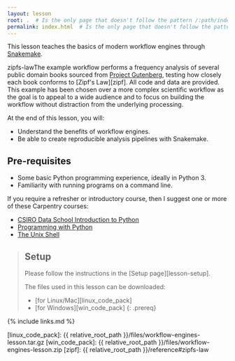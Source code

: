 ```yaml
---
layout: lesson
root: .  # Is the only page that doesn't follow the pattern /:path/index.html
permalink: index.html  # Is the only page that doesn't follow the pattern /:path/index.html
---
```


This lesson teaches the basics of modern workflow engines
through [Snakemake](https://snakemake.readthedocs.io/en/stable/).

zipfs-lawThe example workflow performs a frequency analysis of several public
domain books sourced from [Project Gutenberg](https://www.gutenberg.org/),
testing how closely each book conforms to [Zipf's Law][zipf].
All code and data are provided. This example has been chosen over a more
complex scientific workflow as the goal is to appeal to a wide audience and
to focus on building the workflow without distraction from the underlying
processing.

At the end of this lesson, you will:

* Understand the benefits of workflow engines.
* Be able to create reproducible analysis pipelines with Snakemake.

## Pre-requisites

* Some basic Python programming experience, ideally in Python 3.
* Familiarity with running programs on a command line.

If you require a refresher or introductory course, then I suggest one or more of these Carpentry courses:

* [CSIRO Data School Introduction to Python](https://csiro-data-school.github.io/python/)
* [Programming with Python](http://swcarpentry.github.io/python-novice-inflammation/)
* [The Unix Shell](https://swcarpentry.github.io/shell-novice/)

> ## Setup
>
> Please follow the instructions in the [Setup page][lesson-setup].
>
> The files used in this lesson can be downloaded:
>
> * [for Linux/Mac][linux_code_pack]
> * [for Windows][win_code_pack]
{: .prereq}

{% include links.md %}

[linux_code_pack]: {{ relative_root_path }}/files/workflow-engines-lesson.tar.gz
[win_code_pack]: {{ relative_root_path }}/files/workflow-engines-lesson.zip
[zipf]: {{ relative_root_path }}/reference#zipfs-law
